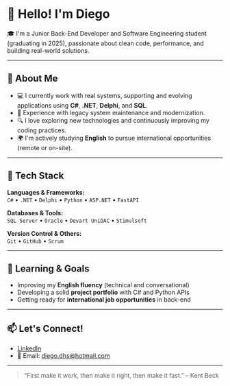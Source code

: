 # 👋 Hello! I'm Diego

🎓 I'm a Junior Back-End Developer and Software Engineering student (graduating in 2025), passionate about clean code, performance, and building real-world solutions.

---

## 💼 About Me

- 💻 I currently work with real systems, supporting and evolving applications using **C#**, **.NET**, **Delphi**, and **SQL**.
- 🔄 Experience with legacy system maintenance and modernization.
- 🔍 I love exploring new technologies and continuously improving my coding practices.
- 🌍 I'm actively studying **English** to pursue international opportunities (remote or on-site).

---

## 🧰 Tech Stack

**Languages & Frameworks:**  
`C#` • `.NET` • `Delphi` • `Python` • `ASP.NET` • `FastAPI`  

**Databases & Tools:**  
`SQL Server` • `Oracle` • `Devart UniDAC` • `Stimulsoft`  

**Version Control & Others:**  
`Git` • `GitHub` • `Scrum`

---

## 🌱 Learning & Goals

- Improving my **English fluency** (technical and conversational)
- Developing a solid **project portfolio** with C# and Python APIs
- Getting ready for **international job opportunities** in back-end

---

## 📫 Let's Connect!

- [LinkedIn](https://www.linkedin.com/in/diegohenriquedev)
- 📧 Email: diego.dhs@hotmail.com

---

> “First make it work, then make it right, then make it fast.” – Kent Beck
